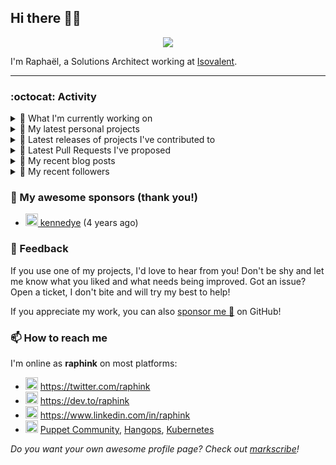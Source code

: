 ## Hi there 👋🏼


<p align="center">
  <a href="https://github.com/ryo-ma/github-profile-trophy"><img src="https://github-profile-trophy.vercel.app/?username=raphink&theme=darkhub&margin-w=15&margin-h=15&no-frame=true&column=5"/></a>
</p>


I'm Raphaël, a Solutions Architect working at [Isovalent](https://github.com/isovalent).

<hr />


### :octocat: Activity

<details>
<summary>👷 What I'm currently working on</summary>

- [raphink/juanita](https://github.com/raphink/juanita) -  (1 week ago)
- [cilium/cilium](https://github.com/cilium/cilium) - eBPF-based Networking, Security, and Observability (2 months ago)
- [cilium/cilium-cli](https://github.com/cilium/cilium-cli) - CLI to install, manage &amp; troubleshoot Kubernetes clusters running Cilium (2 months ago)
- [raphink/dotfiles](https://github.com/raphink/dotfiles) -  (5 months ago)
- [raphink/CV](https://github.com/raphink/CV) - My CV in both LaTeX &amp; web/ajax formats (7 months ago)
</details>

<details>
<summary>🌱 My latest personal projects</summary>

- [raphink/juanita](https://github.com/raphink/juanita) - 
- [raphink/picomo](https://github.com/raphink/picomo) - 
- [raphink/js-test](https://github.com/raphink/js-test) - 
- [raphink/book-template](https://github.com/raphink/book-template) - book-template
- [raphink/rebel-base](https://github.com/raphink/rebel-base) - rebel-base
</details>

<details>
<summary>🔭 Latest releases of projects I've contributed to</summary>

- [cilium/cilium-cli](https://github.com/cilium/cilium-cli) ([v0.16.16](https://github.com/cilium/cilium-cli/releases/tag/v0.16.16), today) - CLI to install, manage &amp; troubleshoot Kubernetes clusters running Cilium
- [cilium/cilium](https://github.com/cilium/cilium) ([v1.16.1](https://github.com/cilium/cilium/releases/tag/v1.16.1), 6 days ago) - eBPF-based Networking, Security, and Observability
- [cilium/starwars-docker](https://github.com/cilium/starwars-docker) ([v2.0](https://github.com/cilium/starwars-docker/releases/tag/v2.0), 10 months ago) - Deathstar as a Service
</details>

<details>
<summary>🔨 Latest Pull Requests I've proposed</summary>

</details>

<details>
<summary>📜 My recent blog posts</summary>

- [Towards a Modular DevOps Stack](https://dev.to/camptocamp-ops/towards-a-modular-devops-stack-257c) (2 years ago)
- [A 15-year Puppet Journey](https://dev.to/raphink/a-15-year-puppet-journey-4o39) (2 years ago)
- [How to allow dynamic Terraform Provider Configuration](https://dev.to/camptocamp-ops/how-to-allow-dynamic-terraform-provider-configuration-20ik) (3 years ago)
- [March Cloud Native Romandie Meetup](https://dev.to/camptocamp-ops/march-cloud-native-romandie-meetup-o2f) (3 years ago)
- [Immutability &amp; loose coupling: a match made in heaven](https://dev.to/camptocamp-ops/immutability-loose-coupling-a-match-made-in-heaven-37kl) (3 years ago)
</details>

<details>
<summary>👥 My recent followers</summary>

- [<img src="https://avatars.githubusercontent.com/u/111011613?u=cb0e69146ac4d0dfbd847f1d81beb3a05d370672&amp;v=4" height="20"/> LMbakop](https://github.com/LMbakop)
- [<img src="https://avatars.githubusercontent.com/u/38990435?u=7769b0abb84131dc1dbb5aee838c3b3f8b0dfe8d&amp;v=4" height="20"/> hu8813](https://github.com/hu8813)
- [<img src="https://avatars.githubusercontent.com/u/11716724?u=296244c1945fbfa8e3d5108a4cfb9d2b80a32edc&amp;v=4" height="20"/> tobupar](https://github.com/tobupar)
- [<img src="https://avatars.githubusercontent.com/u/98163141?v=4" height="20"/> missAnneThorpe](https://github.com/missAnneThorpe)
- [<img src="https://avatars.githubusercontent.com/u/81556052?u=a71a498faf75ea75524debe6ecefa1245197be5b&amp;v=4" height="20"/> i-umairkhan](https://github.com/i-umairkhan)
</details>


### 💚 My awesome sponsors (thank you!)

- [<img src="https://avatars.githubusercontent.com/u/1110127?v=4" height="20"/> kennedye](https://github.com/kennedye) (4 years ago)


### 💬 Feedback

If you use one of my projects, I'd love to hear from you!
Don't be shy and let me know what you liked and what needs being improved.
Got an issue? Open a ticket, I don't bite and will try my best to help!

If you appreciate my work, you can also [sponsor me 💚](https://github.com/sponsors/raphink) on GitHub!


### 📫 How to reach me

I'm online as **raphink** on most platforms:

- <img src="https://raw.githubusercontent.com/FortAwesome/Font-Awesome/master/svgs/brands/twitter.svg" width="20" alt="Twitter" /> https://twitter.com/raphink
- <img src="https://raw.githubusercontent.com/FortAwesome/Font-Awesome/master/svgs/brands/dev.svg" width="20" alt="Blog" /> https://dev.to/raphink
- <img src="https://raw.githubusercontent.com/FortAwesome/Font-Awesome/master/svgs/brands/linkedin.svg" width="20" alt="LinkedIn" /> https://www.linkedin.com/in/raphink
- <img src="https://raw.githubusercontent.com/FortAwesome/Font-Awesome/master/svgs/brands/slack.svg" width="20" alt="Slack" /> [Puppet Community](https://slack.puppet.com/), [Hangops](https://signup.hangops.com/), [Kubernetes](https://slack.k8s.io/)

*Do you want your own awesome profile page? Check out [markscribe](https://github.com/muesli/markscribe)!*
